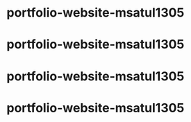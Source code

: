 # portfolio-website-msatul1305
# portfolio-website-msatul1305
# portfolio-website-msatul1305
# portfolio-website-msatul1305
<a href="https://msatul1305.github.io/myFirstPortfolio/"></a>
